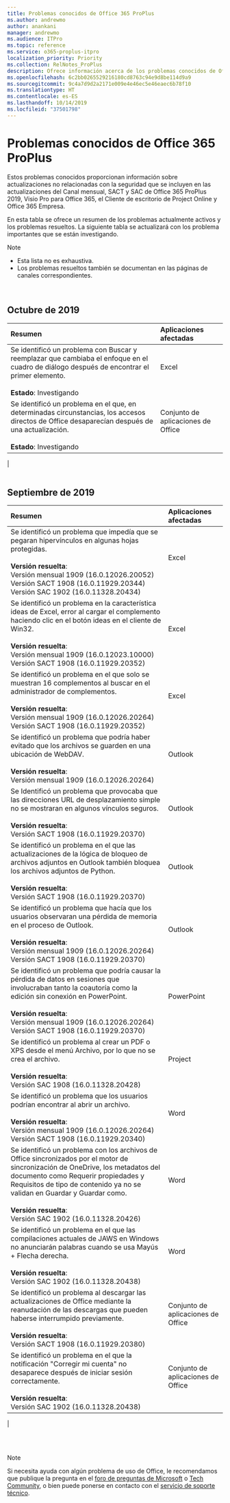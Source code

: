 ```yaml
---
title: Problemas conocidos de Office 365 ProPlus
ms.author: andrewmo
author: anankani
manager: andrewmo
ms.audience: ITPro
ms.topic: reference
ms.service: o365-proplus-itpro
localization_priority: Priority
ms.collection: RelNotes_ProPlus
description: Ofrece información acerca de los problemas conocidos de Office 365 ProPlus
ms.openlocfilehash: 6c2bb0265529216180cd8763c94e9d8be114d9a9
ms.sourcegitcommit: 9c4a7d9d2a2171e009e4e46ec5e46eaec6b78f10
ms.translationtype: HT
ms.contentlocale: es-ES
ms.lasthandoff: 10/14/2019
ms.locfileid: "37501798"
---
```

# <a name="office-365-proplus-known-issues"></a>Problemas conocidos de Office 365 ProPlus

Estos problemas conocidos proporcionan información sobre actualizaciones no relacionadas con la seguridad que se incluyen en las actualizaciones del Canal mensual, SACT y SAC de Office 365 ProPlus 2019, Visio Pro para Office 365, el Cliente de escritorio de Project Online y Office 365 Empresa.

En esta tabla se ofrece un resumen de los problemas actualmente activos y los problemas resueltos.  La siguiente tabla se actualizará con los problema importantes que se están investigando.

 > [!NOTE]
 >- Esta lista no es exhaustiva.
 >- Los problemas resueltos también se documentan en las páginas de canales correspondientes.

<br>

## <a name="october-2019"></a>Octubre de 2019

|Resumen|Aplicaciones afectadas|
|:-------------------------------------------------------------------------------------|:---------------------|
|Se identificó un problema con Buscar y reemplazar que cambiaba el enfoque en el cuadro de diálogo después de encontrar el primer elemento. <br><br> **Estado**: Investigando|Excel<br><br>
|Se identificó un problema en el que, en determinadas circunstancias, los accesos directos de Office desaparecían después de una actualización.  <br><br> **Estado**: Investigando|Conjunto de aplicaciones de Office<br><br>
|
<br>
<br>

## <a name="september-2019"></a>Septiembre de 2019

|Resumen|Aplicaciones afectadas|
|:-------------------------------------------------------------------------------------|:---------------------|
|Se identificó un problema que impedía que se pegaran hipervínculos en algunas hojas protegidas. <br><br> **Versión resuelta**: <br>Versión mensual 1909 (16.0.12026.20052) <br> Versión SACT 1908 (16.0.11929.20344) <br> Versión SAC 1902  (16.0.11328.20434)|Excel<br><br>
|Se identificó un problema en la característica ideas de Excel, error al cargar el complemento haciendo clic en el botón ideas en el cliente de Win32. <br><br> **Versión resuelta**: <br>Versión mensual 1909 (16.0.12023.10000) <br> Versión SACT 1908 (16.0.11929.20352) <br>|Excel<br><br>
|Se identificó un problema en el que solo se muestran 16 complementos al buscar en el administrador de complementos. <br><br>**Versión resuelta**: <br>Versión mensual 1909 (16.0.12026.20264) <br> Versión SACT 1908 (16.0.11929.20352) <br>|Excel<br><br>
|Se identificó un problema que podría haber evitado que los archivos se guarden en una ubicación de WebDAV.<br><br>**Versión resuelta**: <br>Versión mensual 1909 (16.0.12026.20264)|Outlook<br><br>
|Se Identificó un problema que provocaba que las direcciones URL de desplazamiento simple no se mostraran en algunos vínculos seguros.<br><br>**Versión resuelta**: <br> Versión SACT 1908 (16.0.11929.20370)|Outlook<br><br>
|Se identificó un problema en el que las actualizaciones de la lógica de bloqueo de archivos adjuntos en Outlook también bloquea los archivos adjuntos de Python.<br><br>**Versión resuelta**: <br>Versión SACT 1908 (16.0.11929.20370)|Outlook<br><br>
|Se identificó un problema que hacía que los usuarios observaran una pérdida de memoria en el proceso de Outlook.<br><br>**Versión resuelta**: <br>Versión mensual 1909 (16.0.12026.20264)<br> Versión SACT 1908 (16.0.11929.20370)|Outlook<br><br>
|Se identificó un problema que podría causar la pérdida de datos en sesiones que involucraban tanto la coautoría como la edición sin conexión en PowerPoint.<br><br>**Versión resuelta**: <br>Versión mensual 1909 (16.0.12026.20264)<br>Versión SACT 1908 (16.0.11929.20370) |PowerPoint<br><br>
|Se identificó un problema al crear un PDF o XPS desde el menú Archivo, por lo que no se crea el archivo. <br><br>**Versión resuelta**: <br>Versión SAC 1908 (16.0.11328.20428)|Project<br><br>
|Se identificó un problema que los usuarios podrían encontrar al abrir un archivo.<br><br>**Versión resuelta**: <br>Versión mensual 1909 (16.0.12026.20264) <br> Versión SACT 1908 (16.0.11929.20340)|Word<br><br>
|Se identificó un problema con los archivos de Office sincronizados por el motor de sincronización de OneDrive, los metadatos del documento como Requerir propiedades y Requisitos de tipo de contenido ya no se validan en Guardar y Guardar como.<br><br>**Versión resuelta**: <br>Versión SAC 1902 (16.0.11328.20426)|Word<br><br>
|Se identificó un problema en el que las compilaciones actuales de JAWS en Windows no anunciarán palabras cuando se usa Mayús + Flecha derecha.<br><br>**Versión resuelta**: <br>Versión SAC 1902 (16.0.11328.20438)|Word<br><br>
|Se identificó un problema al descargar las actualizaciones de Office mediante la reanudación de las descargas que pueden haberse interrumpido previamente.<br><br>**Versión resuelta**: <br> Versión SACT 1908 (16.0.11929.20380)|Conjunto de aplicaciones de Office<br><br>
|Se identificó un problema en el que la notificación "Corregir mi cuenta" no desaparece después de iniciar sesión correctamente.<br><br>**Versión resuelta**: <br>Versión SAC 1902 (16.0.11328.20438)|Conjunto de aplicaciones de Office<br><br>
|


<br>
<br>

> [!NOTE]
> Si necesita ayuda con algún problema de uso de Office, le recomendamos que publique la pregunta en el [foro de preguntas de Microsoft](https://answers.microsoft.com/) o [Tech Community](https://techcommunity.microsoft.com/), o bien puede ponerse en contacto con el [servicio de soporte técnico](https://support.microsoft.com/contactus).
